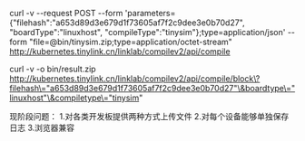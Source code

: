 curl -v --request POST --form 'parameters={"filehash":"a653d89d3e679d1f73605af7f2c9dee3e0b70d27", "boardType":"linuxhost", "compileType":"tinysim"};type=application/json' --form "file=@bin/tinysim.zip;type=application/octet-stream"  http://kubernetes.tinylink.cn/linklab/compilev2/api/compile

curl -v -o bin/result.zip http://kubernetes.tinylink.cn/linklab/compilev2/api/compile/block\?filehash\="a653d89d3e679d1f73605af7f2c9dee3e0b70d27"\&boardtype\="linuxhost"\&compiletype\="tinysim"

现阶段问题：
1.对各类开发板提供两种方式上传文件
2.对每个设备能够单独保存日志
3.浏览器兼容